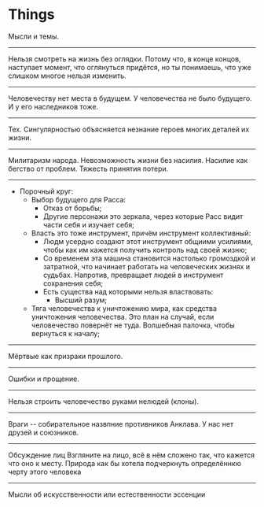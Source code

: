 # Things
Мысли и темы.

---

Нельзя смотреть на жизнь без оглядки.
Потому что, в конце концов, наступает момент, что оглянуться придётся,
но ты понимаешь, что уже слишком многое нельзя изменить.

---

Человечеству нет места в будущем.
У человечества не было будущего.
И у его наследников тоже.

---

Тех. Сингулярностью объясняется незнание героев многих деталей их жизни.

---

Милитаризм народа.
Невозможность жизни без насилия.
Насилие как бегство от проблем.
Тяжесть принятия потери.

---

   * Порочный круг:
      * Выбор будущего для Расса:
        * Отказ от борьбы;
        * Другие персонажи это зеркала,
          через которые Расс видит части себя и изучает себя;
      * Власть это тоже инструмент, причём инструмент коллективный:
         * Людм усердно создают этот инструмент общиими усилиями,
           чтобы как им кажется получить контроль над своей жизню;
         * Со временем эта машина становится настолько громоздкой
           и затратной, что начинает работать на человеческих
           жизнях и судьбах. Напротив, превращает людей в инструмент
           сохранения себя;
         * Есть существа над которыми нельзя властвовать:
            * Высший разум;
      * Тяга человечества к уничтожению мира,
        как средства уничтожения человечества. Это план на случай, если
        человечество повернёт не туда. Волшебная палочка, чтобы вернуться
        к началу;

---

Мёртвые как призраки прошлого.

---

Ошибки и прощение.

---

Нельзя строить человечество руками нелюдей (клоны).

---

Враги -- собирательное назвпние противников Анклава.
У нас нет друзей и союзников.

---

Обсуждение лиц
Взгляните на лицо, всё в нём сложено так, что кажется что оно к месту.
Природа как бы хотела подчеркнуть определённкю черту этого человека

---

Мысли об искусственности или естественности эссенции

